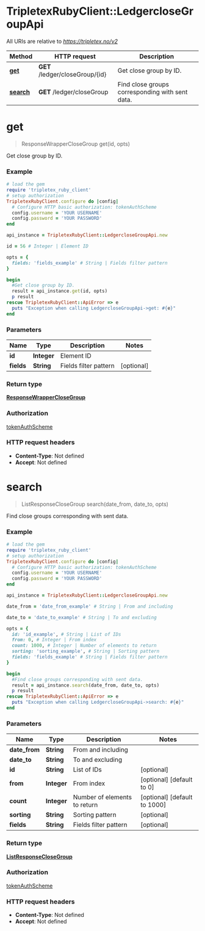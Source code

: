 # TripletexRubyClient::LedgercloseGroupApi

All URIs are relative to *https://tripletex.no/v2*

Method | HTTP request | Description
------------- | ------------- | -------------
[**get**](LedgercloseGroupApi.md#get) | **GET** /ledger/closeGroup/{id} | Get close group by ID.
[**search**](LedgercloseGroupApi.md#search) | **GET** /ledger/closeGroup | Find close groups corresponding with sent data.


# **get**
> ResponseWrapperCloseGroup get(id, opts)

Get close group by ID.



### Example
```ruby
# load the gem
require 'tripletex_ruby_client'
# setup authorization
TripletexRubyClient.configure do |config|
  # Configure HTTP basic authorization: tokenAuthScheme
  config.username = 'YOUR USERNAME'
  config.password = 'YOUR PASSWORD'
end

api_instance = TripletexRubyClient::LedgercloseGroupApi.new

id = 56 # Integer | Element ID

opts = { 
  fields: 'fields_example' # String | Fields filter pattern
}

begin
  #Get close group by ID.
  result = api_instance.get(id, opts)
  p result
rescue TripletexRubyClient::ApiError => e
  puts "Exception when calling LedgercloseGroupApi->get: #{e}"
end
```

### Parameters

Name | Type | Description  | Notes
------------- | ------------- | ------------- | -------------
 **id** | **Integer**| Element ID | 
 **fields** | **String**| Fields filter pattern | [optional] 

### Return type

[**ResponseWrapperCloseGroup**](ResponseWrapperCloseGroup.md)

### Authorization

[tokenAuthScheme](../README.md#tokenAuthScheme)

### HTTP request headers

 - **Content-Type**: Not defined
 - **Accept**: Not defined



# **search**
> ListResponseCloseGroup search(date_from, date_to, opts)

Find close groups corresponding with sent data.



### Example
```ruby
# load the gem
require 'tripletex_ruby_client'
# setup authorization
TripletexRubyClient.configure do |config|
  # Configure HTTP basic authorization: tokenAuthScheme
  config.username = 'YOUR USERNAME'
  config.password = 'YOUR PASSWORD'
end

api_instance = TripletexRubyClient::LedgercloseGroupApi.new

date_from = 'date_from_example' # String | From and including

date_to = 'date_to_example' # String | To and excluding

opts = { 
  id: 'id_example', # String | List of IDs
  from: 0, # Integer | From index
  count: 1000, # Integer | Number of elements to return
  sorting: 'sorting_example', # String | Sorting pattern
  fields: 'fields_example' # String | Fields filter pattern
}

begin
  #Find close groups corresponding with sent data.
  result = api_instance.search(date_from, date_to, opts)
  p result
rescue TripletexRubyClient::ApiError => e
  puts "Exception when calling LedgercloseGroupApi->search: #{e}"
end
```

### Parameters

Name | Type | Description  | Notes
------------- | ------------- | ------------- | -------------
 **date_from** | **String**| From and including | 
 **date_to** | **String**| To and excluding | 
 **id** | **String**| List of IDs | [optional] 
 **from** | **Integer**| From index | [optional] [default to 0]
 **count** | **Integer**| Number of elements to return | [optional] [default to 1000]
 **sorting** | **String**| Sorting pattern | [optional] 
 **fields** | **String**| Fields filter pattern | [optional] 

### Return type

[**ListResponseCloseGroup**](ListResponseCloseGroup.md)

### Authorization

[tokenAuthScheme](../README.md#tokenAuthScheme)

### HTTP request headers

 - **Content-Type**: Not defined
 - **Accept**: Not defined



